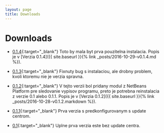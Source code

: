 ```yaml
---
layout: page
title: Downloads
---
```


# Downloads

* [0.1.4][v0.1.4]{:target="_blank"}
Toto by mala byt prva pouzitelna instalacia. Popis je v [Verzia 0.1.4]({{ site.baseurl }}{% link _posts/2016-10-29-v0.1.4.md %}).

* [0.1.3][v0.1.3]{:target="_blank"}
Fixnuty bug s instalaciou, ale drobny problem, kvoli ktoremu nie je verzia spravna.

* [0.1.2][v0.1.2]{:target="_blank"}
V tejto verzii bol pridany modul z NetBeans Platform pre sledovanie vypisov programu, preto je potrebna reinstalacia z verzie 0.1 alebo 0.1.1. Popis je v [Verzia 0.1.2]({{ site.baseurl }}{% link _posts/2016-10-28-v0.1.2.markdown %}).

* [0.1.1][v0.1.1]{:target="_blank"}
Prva verzia s predkonfigurovanym s update centrom.

* [0.1][v0.1]{:target="_blank"}
Uplne prva verzia este bez update centra.

[v0.1.4]: https://github.com/mox-tryer/nbevid/releases/tag/v0.1.4
[v0.1.3]: https://github.com/mox-tryer/nbevid/releases/tag/v0.1.3
[v0.1.2]: https://github.com/mox-tryer/nbevid/releases/tag/v0.1.2
[v0.1.1]: https://github.com/mox-tryer/nbevid/releases/tag/v0.1.1
[v0.1]: https://github.com/mox-tryer/nbevid/releases/tag/v0.1
